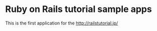 # Ruby on Rails tutorial sample apps

This is the first application for the http://railstutorial.jp/
